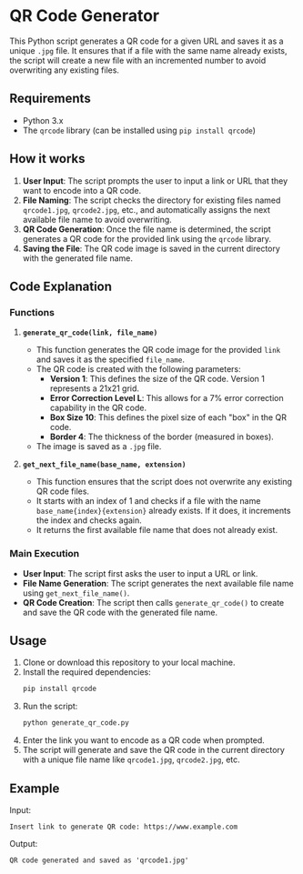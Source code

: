 # QR Code Generator

This Python script generates a QR code for a given URL and saves it as a unique `.jpg` file. It ensures that if a file with the same name already exists, the script will create a new file with an incremented number to avoid overwriting any existing files.

## Requirements

- Python 3.x
- The `qrcode` library (can be installed using `pip install qrcode`)

## How it works

1. **User Input**: The script prompts the user to input a link or URL that they want to encode into a QR code.
2. **File Naming**: The script checks the directory for existing files named `qrcode1.jpg`, `qrcode2.jpg`, etc., and automatically assigns the next available file name to avoid overwriting.
3. **QR Code Generation**: Once the file name is determined, the script generates a QR code for the provided link using the `qrcode` library.
4. **Saving the File**: The QR code image is saved in the current directory with the generated file name.

## Code Explanation

### Functions

1. **`generate_qr_code(link, file_name)`**
   - This function generates the QR code image for the provided `link` and saves it as the specified `file_name`.
   - The QR code is created with the following parameters:
     - **Version 1**: This defines the size of the QR code. Version 1 represents a 21x21 grid.
     - **Error Correction Level L**: This allows for a 7% error correction capability in the QR code.
     - **Box Size 10**: This defines the pixel size of each "box" in the QR code.
     - **Border 4**: The thickness of the border (measured in boxes).
   - The image is saved as a `.jpg` file.

2. **`get_next_file_name(base_name, extension)`**
   - This function ensures that the script does not overwrite any existing QR code files.
   - It starts with an index of 1 and checks if a file with the name `base_name{index}{extension}` already exists. If it does, it increments the index and checks again.
   - It returns the first available file name that does not already exist.

### Main Execution

- **User Input**: The script first asks the user to input a URL or link.
- **File Name Generation**: The script generates the next available file name using `get_next_file_name()`.
- **QR Code Creation**: The script then calls `generate_qr_code()` to create and save the QR code with the generated file name.

## Usage

1. Clone or download this repository to your local machine.
2. Install the required dependencies:
   ```bash
   pip install qrcode
   ```
3. Run the script:
   ```bash
   python generate_qr_code.py
   ```
4. Enter the link you want to encode as a QR code when prompted.
5. The script will generate and save the QR code in the current directory with a unique file name like `qrcode1.jpg`, `qrcode2.jpg`, etc.

## Example

Input:
```
Insert link to generate QR code: https://www.example.com
```

Output:
```
QR code generated and saved as 'qrcode1.jpg'
```
